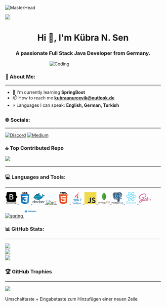 ![MasterHead](https://user-images.githubusercontent.com/74038190/212284136-03988914-d899-44b4-b1d9-4eeccf656e44.gif)

[![](https://visitcount.itsvg.in/api?id=NurKubra&icon=0&color=6)](https://visitcount.itsvg.in)

<h1 align="center">Hi 👋, I'm Kübra N. Sen</h1> 
<h3 align="center">A passionate Full Stack Java Developer from Germany.</h3> 

<img align="right" alt="Coding" width="360" src="https://blog.casebook.net/hubfs/58879-multitasking-woman.gif">
 
<p align="left"> <a href="https://twitter.com/" target="blank"><img src="https://img.shields.io/twitter/follow/?logo=twitter&style=for-the-badge" alt="" /></a> </p> 
 
 <h3 align="left">💫 About Me:</h3>
 
 ---
 
 
- 🌱 I'm currently learning **SpringBoot** 
- 📫 How to reach me **kubraanurcevik@outlook.de** 
- ⚡ Languages I can speak: **English, German, Turkish**



<h3 align="left">🌐 Socials:</h3>

---
[![Discord](https://img.shields.io/badge/Discord-%237289DA.svg?logo=discord&logoColor=white)](https://discord.gg/Kübraa#1270) [![Medium](https://img.shields.io/badge/Medium-12100E?logo=medium&logoColor=white)](https://medium.com/@KubraSen) 

### 🔝 Top Contributed Repo
![](https://github-contributor-stats.vercel.app/api?username=NurKubra&limit=5&theme=gitdimmed&combine_all_yearly_contributions=true)

---


<!-- Proudly created with GPRM ( https://gprm.itsvg.in ) -->


<h3 align="left">💻 Languages and Tools:</h3>

---
<p align="left"> <a href="https://getbootstrap.com" target="_blank" rel="noreferrer"> <img src="https://raw.githubusercontent.com/devicons/devicon/master/icons/bootstrap/bootstrap-plain-wordmark.svg" alt="bootstrap" width="40" height="40"/> </a> <a href="https://www.w3schools.com/css/" target="_blank" rel="noreferrer"> <img src="https://raw.githubusercontent.com/devicons/devicon/master/icons/css3/css3-original-wordmark.svg" alt="css3" width="40" height="40"/> </a> <a href="https://www.docker.com/" target="_blank" rel="noreferrer"> <img src="https://raw.githubusercontent.com/devicons/devicon/master/icons/docker/docker-original-wordmark.svg" alt="docker" width="40" height="40"/> </a> <a href="https://git-scm.com/" target="_blank" rel="noreferrer"> <img src="https://www.vectorlogo.zone/logos/git-scm/git-scm-icon.svg" alt="git" width="40" height="40"/> </a> <a href="https://www.w3.org/html/" target="_blank" rel="noreferrer"> <img src="https://raw.githubusercontent.com/devicons/devicon/master/icons/html5/html5-original-wordmark.svg" alt="html5" width="40" height="40"/> </a> <a href="https://www.java.com" target="_blank" rel="noreferrer"> <img src="https://raw.githubusercontent.com/devicons/devicon/master/icons/java/java-original.svg" alt="java" width="40" height="40"/> </a> <a href="https://developer.mozilla.org/en-US/docs/Web/JavaScript" target="_blank" rel="noreferrer"> <img src="https://raw.githubusercontent.com/devicons/devicon/master/icons/javascript/javascript-original.svg" alt="javascript" width="40" height="40"/> </a> <a href="https://www.mongodb.com/" target="_blank" rel="noreferrer"> <img src="https://raw.githubusercontent.com/devicons/devicon/master/icons/mongodb/mongodb-original-wordmark.svg" alt="mongodb" width="40" height="40"/> </a> <a href="https://www.postgresql.org" target="_blank" rel="noreferrer"> <img src="https://raw.githubusercontent.com/devicons/devicon/master/icons/postgresql/postgresql-original-wordmark.svg" alt="postgresql" width="40" height="40"/> </a> <a href="https://reactjs.org/" target="_blank" rel="noreferrer"> <img src="https://raw.githubusercontent.com/devicons/devicon/master/icons/react/react-original-wordmark.svg" alt="react" width="40" height="40"/> </a> <a href="https://sass-lang.com" target="_blank" rel="noreferrer"> <img src="https://raw.githubusercontent.com/devicons/devicon/master/icons/sass/sass-original.svg" alt="sass" width="40" height="40"/> </a> <a href="https://spring.io/" target="_blank" rel="noreferrer"> <img src="https://www.vectorlogo.zone/logos/springio/springio-icon.svg" alt="spring" width="40" height="40"/> </a> <a href="https://webpack.js.org" target="_blank" rel="noreferrer"> <img src="https://raw.githubusercontent.com/devicons/devicon/d00d0969292a6569d45b06d3f350f463a0107b0d/icons/webpack/webpack-original-wordmark.svg" alt="webpack" width="40" height="40"/> </a> </p>


<h3 align="left">📊 GitHub Stats:</h3>

---
![](https://github-readme-stats.vercel.app/api?username=NurKubra&theme=buefy&hide_border=false&include_all_commits=false&count_private=false)<br/>
![](https://github-readme-streak-stats.herokuapp.com/?user=NurKubra&theme=buefy&hide_border=false)<br/>
![](https://github-readme-stats.vercel.app/api/top-langs/?username=NurKubra&theme=buefy&hide_border=false&include_all_commits=false&count_private=false&layout=compact)


<h3 align="left">🏆 GitHub Trophies</h3>

---
![](https://github-profile-trophy.vercel.app/?username=NurKubra&theme=darkhub&no-frame=true&no-bg=true&margin-w=4)












Umschalttaste + Eingabetaste zum Hinzufügen einer neuen Zeile
